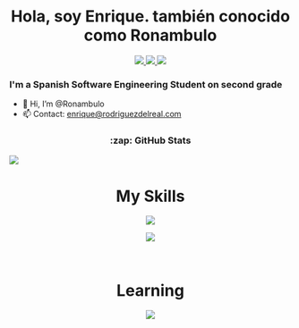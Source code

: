 [Instagram]: https://www.instagram.com/burnedreel/
[Twitter]: https://twitter.com/Ronambulo
[TikTok]: https://www.tiktok.com/@Ronambulo_
[Youtube]: https://www.youtube.com/channel/UC7UvzyArXEhe2yQc0yrR-zQ
[Website]: https://rodriguezdelreal.com/
[Twitch]: https://www.twitch.tv/Ronambulo

<h1 align="center">Hola, soy Enrique. también conocido como Ronambulo</h1>
<div align="center">
  <a href="https://www.twitch.tv/Ronambulo" text-decoration="none">
    <img src="https://img.shields.io/twitch/status/ronambulo?color=9146FF&label=Ronambulo_%20twitch&logo=twitch&logoColor=white&style=for-the-badge">
  </a>
  <a href="https://rodriguezdelreal.com/" text-decoration="none">
    <img src="https://img.shields.io/website?label=rodriguezdelreal.com&style=for-the-badge&url=https%3A%2F%2Frodriguezdelreal.com/">
  </a>
  <a href="https://twitter.com/Ronambulo" text-decoration="none">
    <img src="https://img.shields.io/twitter/follow/ronambulo?color=1DA1F2&logo=twitter&style=for-the-badge">
  </a>
</div>



### I'm a Spanish Software Engineering Student on second grade

- 👋 Hi, I’m @Ronambulo
- 📫 Contact: [enrique@rodriguezdelreal.com](mailto:enrique@rodriguezdelreal.com)

<div align="center">
<h3>:zap: GitHub Stats</h1>
  
  <div style="float: left;">
    <img src="https://streak-stats.demolab.com?user=ronambulo&theme=dark&hide_border=true&background=303238&ring=004932&fire=01DD00&currStreakLabel=019A01" />
  </div>
</div>

<br>
<h1 align="center">My Skills</h1>

<p align="center">
  <a href="https://github.com/ronambulo">
    <img src="https://skillicons.dev/icons?i=js,html,css,aws,mysql,github,cloudflare,vscode,visualstudio" />
  </a>
</p>

<p align="center">
  <a href="https://github.com/ronambulo">
    <img src="https://skillicons.dev/icons?i=c,cs,arduino,discord,blender,unity,python,eclipse,java,linux" />
  </a>
</p>
<br>
<h1 align="center">Learning</h1>

<p align="center">
  <a href="https://github.com/ronambulo">
    <img src="https://skillicons.dev/icons?i=bots,r,react,md" />
  </a>
</p>


